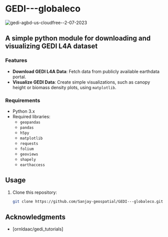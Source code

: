 # GEDI---globaleco
![gedi-agbd-us-cloudfree--2-07-2023](https://github.com/user-attachments/assets/f3bdecc6-951d-4cb3-9cbb-81276e99f559)
## A simple python module for downloading and visualizing GEDI L4A dataset

### Features

- **Download GEDI L4A Data**: Fetch data from publicly available earthdata portal.
- **Visualize GEDI Data**: Create simple visualizations, such as canopy height or biomass density plots, using `matplotlib`.

### Requirements

- Python 3.x
- Required libraries:
  - `geopandas`
  - `pandas`
  - `h5py`
  - `matplotlib`
  - `requests`
  - `folium`
  - `geoviews`
  - `shapely`
  - `earthaccess`

## Usage

1. Clone this repository:
   ```bash
   git clone https://github.com/Sanjay-geospatial/GEDI---globaleco.git

## Acknowledgments

- [ornldaac/gedi_tutorials]

